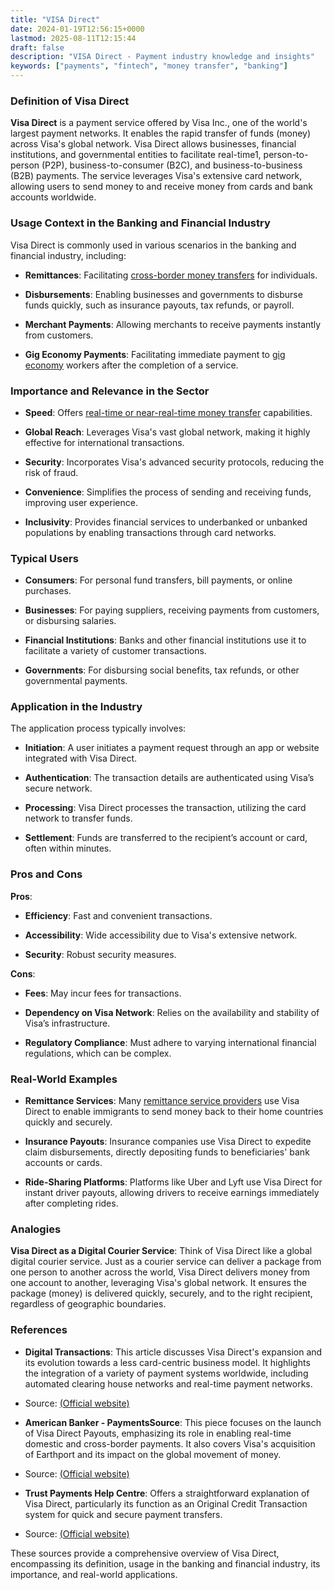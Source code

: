 ```yaml
---
title: "VISA Direct"
date: 2024-01-19T12:56:15+0000
lastmod: 2025-08-11T12:15:44
draft: false
description: "VISA Direct - Payment industry knowledge and insights"
keywords: ["payments", "fintech", "money transfer", "banking"]
---
```


### Definition of Visa Direct

**Visa Direct** is a payment service offered by Visa Inc., one of the world's largest payment networks. It enables the rapid transfer of funds (money) across Visa's global network. Visa Direct allows businesses, financial institutions, and governmental entities to facilitate real-time1, person-to-person (P2P), business-to-consumer (B2C), and business-to-business (B2B) payments. The service leverages Visa's extensive card network, allowing users to send money to and receive money from cards and bank accounts worldwide.

### Usage Context in the Banking and Financial Industry

Visa Direct is commonly used in various scenarios in the banking and financial industry, including:

- **Remittances**: Facilitating [cross-border money transfers](https://faisalkhanllc.xyz/resources/payments-wiki/c/cross-border-money-transfer/) for individuals.

- **Disbursements**: Enabling businesses and governments to disburse funds quickly, such as insurance payouts, tax refunds, or payroll.

- **Merchant Payments**: Allowing merchants to receive payments instantly from customers.

- **Gig Economy Payments**: Facilitating immediate payment to [gig economy](https://faisalkhanllc.xyz/resources/payments-wiki/g/gig-economy/) workers after the completion of a service.

### Importance and Relevance in the Sector

- **Speed**: Offers [real-time or near-real-time money transfer](https://faisalkhanllc.xyz/resources/payments-wiki/r/real-time-payment-systems/) capabilities.

- **Global Reach**: Leverages Visa's vast global network, making it highly effective for international transactions.

- **Security**: Incorporates Visa's advanced security protocols, reducing the risk of fraud.

- **Convenience**: Simplifies the process of sending and receiving funds, improving user experience.

- **Inclusivity**: Provides financial services to underbanked or unbanked populations by enabling transactions through card networks.

### Typical Users

- **Consumers**: For personal fund transfers, bill payments, or online purchases.

- **Businesses**: For paying suppliers, receiving payments from customers, or disbursing salaries.

- **Financial Institutions**: Banks and other financial institutions use it to facilitate a variety of customer transactions.

- **Governments**: For disbursing social benefits, tax refunds, or other governmental payments.

### Application in the Industry

The application process typically involves:

- **Initiation**: A user initiates a payment request through an app or website integrated with Visa Direct.

- **Authentication**: The transaction details are authenticated using Visa’s secure network.

- **Processing**: Visa Direct processes the transaction, utilizing the card network to transfer funds.

- **Settlement**: Funds are transferred to the recipient’s account or card, often within minutes.

### Pros and Cons

**Pros**:

- **Efficiency**: Fast and convenient transactions.

- **Accessibility**: Wide accessibility due to Visa's extensive network.

- **Security**: Robust security measures.

**Cons**:

- **Fees**: May incur fees for transactions.

- **Dependency on Visa Network**: Relies on the availability and stability of Visa’s infrastructure.

- **Regulatory Compliance**: Must adhere to varying international financial regulations, which can be complex.

### Real-World Examples

- **Remittance Services**: Many [remittance service providers](https://faisalkhanllc.xyz/resources/payments-wiki/r/remittance-service-provider/) use Visa Direct to enable immigrants to send money back to their home countries quickly and securely.

- **Insurance Payouts**: Insurance companies use Visa Direct to expedite claim disbursements, directly depositing funds to beneficiaries' bank accounts or cards.

- **Ride-Sharing Platforms**: Platforms like Uber and Lyft use Visa Direct for instant driver payouts, allowing drivers to receive earnings immediately after completing rides.

### Analogies

**Visa Direct as a Digital Courier Service**: Think of Visa Direct like a global digital courier service. Just as a courier service can deliver a package from one person to another across the world, Visa Direct delivers money from one account to another, leveraging Visa's global network. It ensures the package (money) is delivered quickly, securely, and to the right recipient, regardless of geographic boundaries.

### References

- **Digital Transactions**: This article discusses Visa Direct's expansion and its evolution towards a less card-centric business model. It highlights the integration of a variety of payment systems worldwide, including automated clearing house networks and real-time payment networks.

- Source: [(Official website)](https://www.digitaltransactions.net/visa-moves-beyond-the-card-with-an-expansion-of-visa-direct-to-bank-accounts/)

- **American Banker - PaymentsSource**: This piece focuses on the launch of Visa Direct Payouts, emphasizing its role in enabling real-time domestic and cross-border payments. It also covers Visa's acquisition of Earthport and its impact on the global movement of money.

- Source: [(Official website)](https://www.americanbanker.com/news/visa-expands-real-time-push-payments-with-launch-of-visa-direct-payouts)

- **Trust Payments Help Centre**: Offers a straightforward explanation of Visa Direct, particularly its function as an Original Credit Transaction system for quick and secure payment transfers.

- Source: [(Official website)](https://help.trustpayments.com/hc/en-us/articles/4413619297937-What-is-Visa-Direct-)

These sources provide a comprehensive overview of Visa Direct, encompassing its definition, usage in the banking and financial industry, its importance, and real-world applications.